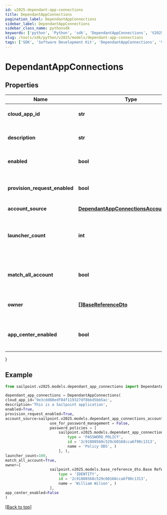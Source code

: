 ```yaml
---
id: v2025-dependant-app-connections
title: DependantAppConnections
pagination_label: DependantAppConnections
sidebar_label: DependantAppConnections
sidebar_class_name: pythonsdk
keywords: ['python', 'Python', 'sdk', 'DependantAppConnections', 'V2025DependantAppConnections'] 
slug: /tools/sdk/python/v2025/models/dependant-app-connections
tags: ['SDK', 'Software Development Kit', 'DependantAppConnections', 'V2025DependantAppConnections']
---
```


# DependantAppConnections


## Properties

Name | Type | Description | Notes
------------ | ------------- | ------------- | -------------
**cloud_app_id** | **str** | Id of the connected Application | [optional] 
**description** | **str** | Description of the connected Application | [optional] 
**enabled** | **bool** | Is the Application enabled | [optional] [default to True]
**provision_request_enabled** | **bool** | Is Provisioning enabled for connected Application | [optional] [default to True]
**account_source** | [**DependantAppConnectionsAccountSource**](dependant-app-connections-account-source) |  | [optional] 
**launcher_count** | **int** | The amount of launchers for connected Application (long type) | [optional] 
**match_all_account** | **bool** | Is Provisioning enabled for connected Application | [optional] [default to False]
**owner** | [**[]BaseReferenceDto**](base-reference-dto) | The owner of the connected Application | [optional] 
**app_center_enabled** | **bool** | Is App Center enabled for connected Application | [optional] [default to False]
}

## Example

```python
from sailpoint.v2025.models.dependant_app_connections import DependantAppConnections

dependant_app_connections = DependantAppConnections(
cloud_app_id='9e3cdd80edf84f119327df8bbd5bb5ac',
description='This is a Sailpoint application',
enabled=True,
provision_request_enabled=True,
account_source=sailpoint.v2025.models.dependant_app_connections_account_source.DependantAppConnections_accountSource(
                    use_for_password_management = False, 
                    password_policies = [
                        sailpoint.v2025.models.dependant_app_connections_account_source_password_policies_inner.DependantAppConnections_accountSource_passwordPolicies_inner(
                            type = 'PASSWORD_POLICY', 
                            id = '2c91808568c529c60168cca6f90c1313', 
                            name = 'Policy ODS', )
                        ], ),
launcher_count=100,
match_all_account=True,
owner=[
                    sailpoint.v2025.models.base_reference_dto.Base Reference Dto(
                        type = 'IDENTITY', 
                        id = '2c91808568c529c60168cca6f90c1313', 
                        name = 'William Wilson', )
                    ],
app_center_enabled=False
)

```
[[Back to top]](#) 

